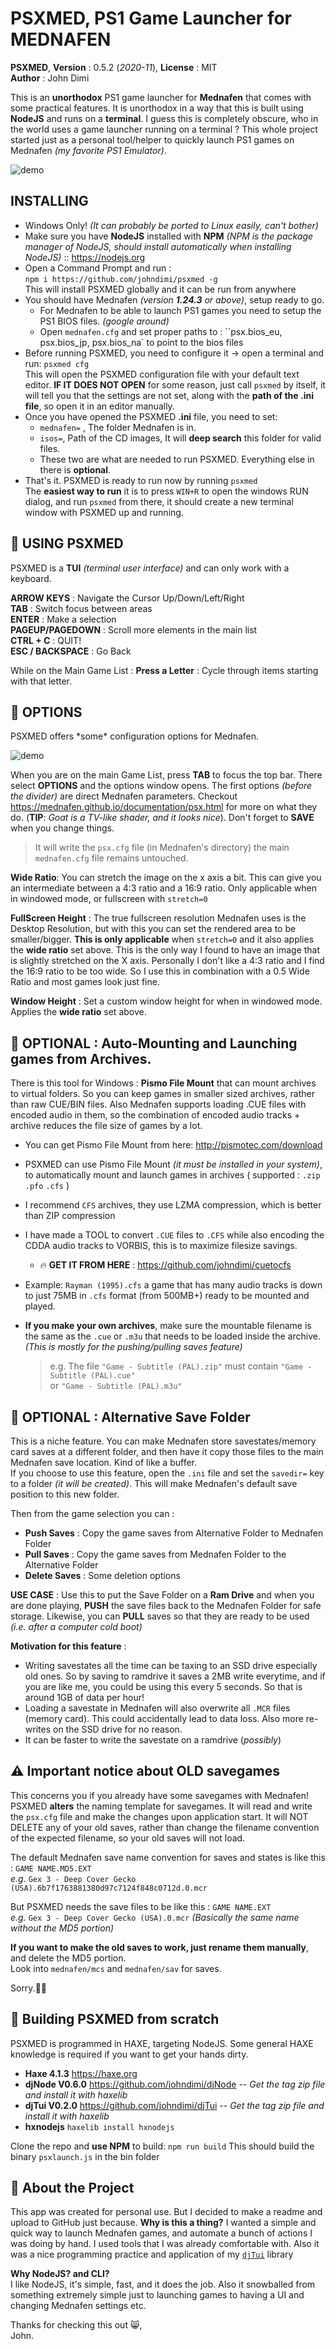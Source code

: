 # PSXMED, PS1 Game Launcher for MEDNAFEN

**PSXMED**, **Version** : 0.5.2 (*2020-11*), **License** : MIT   
**Author** : John Dimi 

This is an **unorthodox** PS1 game launcher for **Mednafen** that comes with some practical features. It is unorthodox in a way that this is built using **NodeJS** and runs on a **terminal**. I guess this is completely obscure, who in the world uses a game launcher running on a terminal ? This whole project started just as a personal tool/helper to quickly launch PS1 games on Mednafen *(my favorite PS1 Emulator)*. 

![demo](media/demo3.gif)

## INSTALLING

- Windows Only! *(It can probably be ported to Linux easily, can't bother)*
- Make sure you have **NodeJS** installed with **NPM** *(NPM is the package manager of NodeJS, should install automatically when installing NodeJS)* :: https://nodejs.org
- Open a Command Prompt and run :  
  `npm i https://github.com/johndimi/psxmed -g`   
  This will install PSXMED globally and it can be run from anywhere
- You should have Mednafen *(version **1.24.3** or above)*, setup ready to go.
  - For Mednafen to be able to launch PS1 games you need to setup the PS1 BIOS files. *(google around)*
  - Open `mednafen.cfg` and set proper paths to : ``psx.bios_eu, psx.bios_jp, psx.bios_na` to point to the bios files
- Before running PSXMED, you need to configure it -> open a terminal and run: `psxmed cfg`  
  This will open the PSXMED configuration file with your default text editor.  **IF IT DOES NOT OPEN** for some reason, just call `psxmed` by itself, it will tell you that the settings are not set, along with the **path of the .ini file**, so open it in an editor manually.
- Once you have opened the PSXMED **.ini** file, you need to set:
  - `mednafen=` , The folder Mednafen is in.
  - `isos=`, Path of the CD images, It will **deep search** this folder for valid files.
  - These two are what are needed to run PSXMED. Everything else in there is **optional**.
- That's it. PSXMED is ready to run now by running `psxmed`  
  The **easiest way to run** it is to press `WIN+R` to open the windows RUN dialog, and run `psxmed` from there, it should create a new terminal window with PSXMED up and running.

## :tomato: USING PSXMED

PSXMED is a **TUI** *(terminal user interface)* and can only work with a keyboard.

**ARROW KEYS** : Navigate the Cursor Up/Down/Left/Right  
**TAB** : Switch focus between areas  
**ENTER** : Make a selection   
**PAGEUP/PAGEDOWN** : Scroll more elements in the main list  
**CTRL + C** : QUIT!  
**ESC / BACKSPACE** : Go Back   

While on the Main Game List : **Press a Letter** : Cycle through items starting with that letter.

## :lemon: OPTIONS

PSXMED offers \*some\* configuration options for Mednafen. 

![demo](media/options.png)

When you are on the main Game List, press **TAB** to focus the top bar. There select **OPTIONS** and the options window opens. The first options *(before the divider)* are direct Mednafen parameters. Checkout https://mednafen.github.io/documentation/psx.html for more on what they do. (**TIP**: *Goat is a TV-like shader, and it looks nice*). Don't forget to **SAVE** when you change things. 

> It will write the `psx.cfg` file (in Mednafen's directory)  the main `mednafen.cfg` file remains untouched.

**Wide Ratio**: You can stretch the image on the x axis a bit. This can give you an intermediate between a 4:3 ratio and a 16:9 ratio. Only applicable when in windowed mode, or fullscreen with `stretch=0`  

**FullScreen Height** : The true fullscreen resolution Mednafen uses is the Desktop Resolution, but with this you can set the rendered area to be smaller/bigger. **This is only applicable** when `stretch=0` and it also applies the **wide ratio** set above. This is the only way I found to have an image that is slightly stretched on the X axis. Personally I don't like a 4:3 ratio and I find the 16:9 ratio to be too wide. So I use this in combination with a 0.5 Wide Ratio and most games look just fine.  

**Window Height** : Set a custom window height for when in windowed mode. Applies the **wide ratio** set above.

## :blue_book: OPTIONAL : Auto-Mounting and Launching games from Archives.

There is this tool for Windows : **Pismo File Mount** that can mount archives to virtual folders. So you can keep games in smaller sized archives, rather than raw CUE/BIN files. Also Mednafen supports loading .CUE files with encoded audio in them, so the combination of encoded audio tracks + archive reduces the file size of games by a lot.

- You can get Pismo File Mount from here: http://pismotec.com/download

- PSXMED can use Pismo File Mount *(it must be installed in your system)*, to automatically mount and launch games in archives ( supported : `.zip` `.pfo` `.cfs` )

- I recommend `CFS` archives, they use LZMA compression, which is better than ZIP compression

- I have made a TOOL to convert `.CUE` files to `.CFS` while also encoding the CDDA audio tracks to VORBIS, this is to maximize filesize savings. 

  - :fire: **GET IT FROM HERE** : https://github.com/johndimi/cuetocfs

- Example: `Rayman (1995).cfs` a game that has many audio tracks is down to just 75MB in `.cfs` format (from 500MB+) ready to be mounted and played. 

- **If you make your own archives**, make sure the mountable filename is the same as the `.cue` or `.m3u` that needs to be loaded inside the archive. *(This is mostly for the pushing/pulling saves feature)*
  
  > e.g. The file `"Game - Subtitle (PAL).zip"` must contain `"Game - Subtitle (PAL).cue"`  
  > or `"Game - Subtitle (PAL).m3u"` 

## :green_book: OPTIONAL : Alternative Save Folder

This is a niche feature. You can make Mednafen store savestates/memory card saves at a different folder, and then have it copy those files to the main Mednafen save location. Kind of like a buffer.  
If you choose to use this feature, open the `.ini` file and set the `savedir=` key to a folder *(it will be created)*. This will make Mednafen's default save position to this new folder.  

Then from the game selection you can :  

* **Push Saves** : Copy the game saves from Alternative Folder to Mednafen Folder
* **Pull Saves** : Copy the game saves from Mednafen Folder to the Alternative Folder
* **Delete Saves** : Some deletion options

**USE CASE** :  Use this to put the Save Folder on a **Ram Drive** and when you are done playing, **PUSH** the save files back to the Mednafen Folder for safe storage. Likewise, you can **PULL** saves so that they are ready to be used *(i.e. after a computer cold boot)*

**Motivation for this feature** : 

* Writing savestates all the time can be taxing to an SSD drive especially old ones. So by saving to ramdrive it saves a 2MB write everytime, and if you are like me, you could be using this every 5 seconds. So that is around 1GB of data per hour!
* Loading a savestate in Mednafen will also overwrite all `.MCR` files (memory card). This could accidentally lead to data loss. Also more re-writes on the SSD drive for no reason.
* It can be faster to write the savestate on a ramdrive (*possibly*)

## :warning: ​Important notice about OLD savegames 

This concerns you if you already have some savegames with Mednafen!  
PSXMED **alters** the naming template for savegames. It will read and write the `psx.cfg` file and make the changes upon application start. It will NOT DELETE any of your old saves, rather than change the filename convention of the expected filename, so your old saves will not load.

The default Mednafen save name convention for saves and states is like this : `GAME NAME.MD5.EXT`  
 *e.g.*  `Gex 3 - Deep Cover Gecko (USA).6b7f1763881380d97c7124f848c0712d.0.mcr`

But PSXMED needs the save files to be like this : `GAME NAME.EXT`   
*e.g.*  `Gex 3 - Deep Cover Gecko (USA).0.mcr`  *(Basically the same name without the MD5 portion)* 

**If you want to make the old saves to work, just rename them manually**, and delete the MD5 portion.  
Look into `mednafen/mcs` and `mednafen/sav` for saves. 

Sorry.:man_shrugging:

## :wrench: ​Building PSXMED from scratch

PSXMED is programmed in HAXE, targeting NodeJS. Some general HAXE knowledge is required if you want to get your hands dirty.

- **Haxe 4.1.3** https://haxe.org
- **djNode V0.6.0** https://github.com/johndimi/djNode -- *Get the tag zip file and install it with haxelib*
- **djTui V0.2.0** https://github.com/johndimi/djTui -- *Get the tag zip file and install it with haxelib*
- **hxnodejs** `haxelib install hxnodejs`

Clone the repo and **use NPM** to build: `npm run build`   This should build the binary `psxlaunch.js` in the bin folder

## :gem: About the Project

This app was created for personal use. But I decided to make a readme and upload to GitHub just because. **Why is this a thing?** I wanted a simple and quick way to launch Mednafen games, and automate a bunch of actions I was doing by hand. I used tools that I was already comfortable with. Also it was a nice programming practice and application of my [`djTui`](https://github.com/johndimi/djTui) library  

**Why NodeJS? and CLI?**  
I like NodeJS, it's simple, fast, and it does the job. Also it snowballed from something extremely simple just to launching games to having a UI and changing Mednafen settings etc.

Thanks for checking this out :smile_cat:,  
John.

